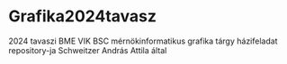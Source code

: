 # Grafika2024tavasz
2024 tavaszi BME VIK BSC mérnökinformatikus grafika tárgy házifeladat repository-ja Schweitzer András Attila által
